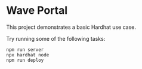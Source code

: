 # Wave Portal

This project demonstrates a basic Hardhat use case.

Try running some of the following tasks:

```shell
npm run server
npx hardhat node
npm run deploy
```
